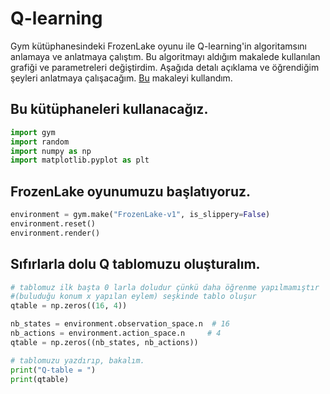 # Q-learning

Gym kütüphanesindeki FrozenLake oyunu ile Q-learning'in algoritamsını anlamaya ve anlatmaya çalıştım. Bu algoritmayı aldığım makalede kullanılan grafiği ve parametreleri değiştirdim. Aşağıda detalı açıklama ve öğrendiğim şeyleri anlatmaya çalışacağım. [Bu](https://towardsdatascience.com/q-learning-for-beginners-2837b777741) makaleyi kullandım.


## Bu kütüphaneleri kullanacağız.

```python 
import gym
import random
import numpy as np
import matplotlib.pyplot as plt
```


## FrozenLake oyunumuzu başlatıyoruz.

```python
environment = gym.make("FrozenLake-v1", is_slippery=False)
environment.reset()
environment.render()
```


## Sıfırlarla dolu Q tablomuzu oluşturalım.

```python
# tablomuz ilk başta 0 larla doludur çünkü daha öğrenme yapılmamıştır
#(buluduğu konum x yapılan eylem) seşkinde tablo oluşur
qtable = np.zeros((16, 4))

nb_states = environment.observation_space.n  # 16
nb_actions = environment.action_space.n     # 4
qtable = np.zeros((nb_states, nb_actions))

# tablomuzu yazdırıp, bakalım.
print("Q-table = ")
print(qtable)
```



